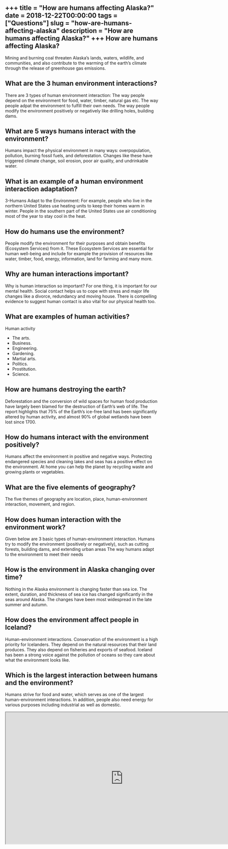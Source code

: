 +++
title = "How are humans affecting Alaska?"
date = 2018-12-22T00:00:00
tags = ["Questions"]
slug = "how-are-humans-affecting-alaska"
description = "How are humans affecting Alaska?"
+++
How are humans affecting Alaska?
--------------------------------

Mining and burning coal threaten Alaska’s lands, waters, wildlife, and communities, and also contribute to the warming of the earth’s climate through the release of greenhouse gas emissions.

What are the 3 human environment interactions?
----------------------------------------------

There are 3 types of human environment interaction: The way people depend on the environment for food, water, timber, natural gas etc. The way people adpat the environment to fulfill their own needs. The way people modify the environment positively or negatively like drilling holes, building dams.

What are 5 ways humans interact with the environment?
-----------------------------------------------------

Humans impact the physical environment in many ways: overpopulation, pollution, burning fossil fuels, and deforestation. Changes like these have triggered climate change, soil erosion, poor air quality, and undrinkable water.

What is an example of a human environment interaction adaptation?
-----------------------------------------------------------------

3-Humans Adapt to the Environment: For example, people who live in the northern United States use heating units to keep their homes warm in winter. People in the southern part of the United States use air conditioning most of the year to stay cool in the heat.

How do humans use the environment?
----------------------------------

People modify the environment for their purposes and obtain benefits (Ecosystem Services) from it. These Ecosystem Services are essential for human well-being and include for example the provision of resources like water, timber, food, energy, information, land for farming and many more.

Why are human interactions important?
-------------------------------------

Why is human interaction so important? For one thing, it is important for our mental health. Social contact helps us to cope with stress and major life changes like a divorce, redundancy and moving house. There is compelling evidence to suggest human contact is also vital for our physical health too.

What are examples of human activities?
--------------------------------------

Human activity

- The arts.
- Business.
- Engineering.
- Gardening.
- Martial arts.
- Politics.
- Prostitution.
- Science.

How are humans destroying the earth?
------------------------------------

Deforestation and the conversion of wild spaces for human food production have largely been blamed for the destruction of Earth’s web of life. The report highlights that 75% of the Earth’s ice-free land has been significantly altered by human activity, and almost 90% of global wetlands have been lost since 1700.

How do humans interact with the environment positively?
-------------------------------------------------------

Humans affect the environment in positive and negative ways. Protecting endangered species and cleaning lakes and seas has a positive effect on the environment. At home you can help the planet by recycling waste and growing plants or vegetables.

What are the five elements of geography?
----------------------------------------

The five themes of geography are location, place, human-environment interaction, movement, and region.

How does human interaction with the environment work?
-----------------------------------------------------

Given below are 3 basic types of human-environment interaction. Humans try to modify the environment (positively or negatively), such as cutting forests, building dams, and extending urban areas The way humans adapt to the environment to meet their needs

How is the environment in Alaska changing over time?
----------------------------------------------------

Nothing in the Alaska environment is changing faster than sea ice. The extent, duration, and thickness of sea ice has changed significantly in the seas around Alaska. The changes have been most widespread in the late summer and autumn.

How does the environment affect people in Iceland?
--------------------------------------------------

Human-environment interactions. Conservation of the environment is a high priority for Icelanders. They depend on the natural resources that their land produces. They also depend on fisheries and exports of seafood. Iceland has been a strong voice against the pollution of oceans so they care about what the environment looks like.

Which is the largest interaction between humans and the environment?
--------------------------------------------------------------------

Humans strive for food and water, which serves as one of the largest human-environment interactions. In addition, people also need energy for various purposes including industrial as well as domestic.

<iframe allow="accelerometer; autoplay; clipboard-write; encrypted-media; gyroscope; picture-in-picture" allowfullscreen="" class="__youtube_prefs__  epyt-is-override  no-lazyload" data-no-lazy="1" data-origheight="433" data-origwidth="770" data-skipgform_ajax_framebjll="" height="433" id="_ytid_33267" loading="lazy" src="https://www.youtube.com/embed/5bAtAfjaeko?enablejsapi=1&autoplay=0&cc_load_policy=0&cc_lang_pref=&iv_load_policy=1&loop=0&modestbranding=0&rel=1&fs=1&playsinline=0&autohide=2&theme=dark&color=red&controls=1&" title="YouTube player" width="770"></iframe>